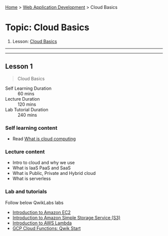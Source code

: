 [Home](../README.md) > [Web Application Development](./README.md) > Cloud Basics

# Topic: Cloud Basics

1. Lesson: [Cloud Basics](#lesson-1)

---

---

## Lesson 1

> Cloud Basics

<dl>
<dt>Self Learning Duration</dt>
<dd>60 mins</dd>
<dt>Lecture Duration</dt>
<dd>120 mins</dd>
<dt>Lab Tutorial Duration</dt>
<dd>240 mins</dd>
</dl>

### Self learning content

- Read [What is cloud computing](https://aws.amazon.com/what-is-cloud-computing/)

### Lecture content

- Intro to cloud and why we use
- What is IaaS PaaS and SaaS
- What is Public, Private and Hybrid cloud
- What is serverless

### Lab and tutorials

Follow below QwikLabs labs
- [Introduction to Amazon EC2](https://www.qwiklabs.com/focuses/10430)
- [Introduction to Amazon Simple Storage Service (S3)](https://www.qwiklabs.com/focuses/10488)
- [Introduction to AWS Lambda](https://www.qwiklabs.com/focuses/10541)
- [GCP Cloud Functions: Qwik Start](https://www.qwiklabs.com/focuses/1763)
